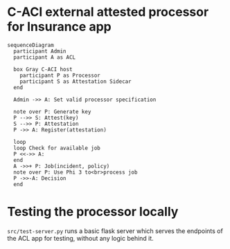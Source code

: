 # C-ACI external attested processor for Insurance app

```mermaid
sequenceDiagram
  participant Admin
  participant A as ACL

  box Gray C-ACI host
    participant P as Processor
    participant S as Attestation Sidecar
  end

  Admin ->> A: Set valid processor specification

  note over P: Generate key
  P -->> S: Attest(key)
  S -->> P: Attestation
  P ->> A: Register(attestation)

  loop
  loop Check for available job
  P <<->> A:
  end
  A ->>+ P: Job(incident, policy)
  note over P: Use Phi 3 to<br>process job
  P ->>-A: Decision
  end
```

# Testing the processor locally

`src/test-server.py` runs a basic flask server which serves the endpoints of the ACL app for testing, without any logic behind it.
